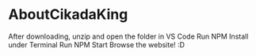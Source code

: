 # AboutCikadaKing

After downloading, unzip and open the folder in VS Code
Run NPM Install under Terminal
Run NPM Start
Browse the website! :D
